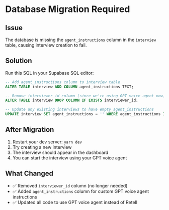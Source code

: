 # Database Migration Required

## Issue
The database is missing the `agent_instructions` column in the `interview` table, causing interview creation to fail.

## Solution
Run this SQL in your Supabase SQL editor:

```sql
-- Add agent_instructions column to interview table
ALTER TABLE interview ADD COLUMN agent_instructions TEXT;

-- Remove interviewer_id column (since we're using GPT voice agent now)
ALTER TABLE interview DROP COLUMN IF EXISTS interviewer_id;

-- Update any existing interviews to have empty agent_instructions
UPDATE interview SET agent_instructions = '' WHERE agent_instructions IS NULL;
```

## After Migration
1. Restart your dev server: `yarn dev`
2. Try creating a new interview
3. The interview should appear in the dashboard
4. You can start the interview using your GPT voice agent

## What Changed
- ✅ Removed `interviewer_id` column (no longer needed)
- ✅ Added `agent_instructions` column for custom GPT voice agent instructions
- ✅ Updated all code to use GPT voice agent instead of Retell
